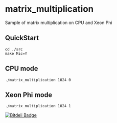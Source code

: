 matrix_multiplication
=====================

Sample of matrix multiplication on CPU and Xeon Phi

QuickStart
----------
    cd ./src
    make Mic=Y
    
CPU mode 
-----------
    ./matrix_multiplication 1024 0
    
Xeon Phi mode
-----------
    ./matrix_multiplication 1024 1


[![Bitdeli Badge](https://d2weczhvl823v0.cloudfront.net/shu65/matrix_multiplication/trend.png)](https://bitdeli.com/free "Bitdeli Badge")

